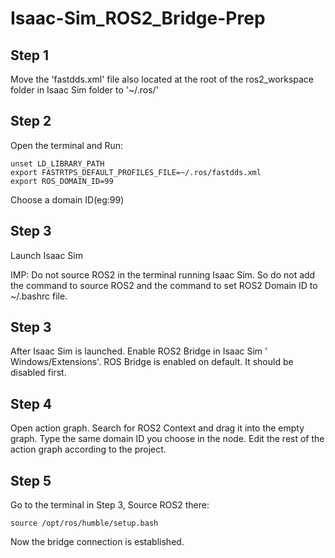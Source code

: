 # Isaac-Sim_ROS2_Bridge-Prep



## Step 1
Move the 'fastdds.xml' file also located at the root of the ros2_workspace folder in Isaac Sim folder to '~/.ros/'

## Step 2
Open the terminal and Run:
```
unset LD_LIBRARY_PATH
export FASTRTPS_DEFAULT_PROFILES_FILE=~/.ros/fastdds.xml
export ROS_DOMAIN_ID=99
```

Choose a domain ID(eg:99)

## Step 3
Launch Isaac Sim

IMP: Do not source ROS2 in the terminal running Isaac Sim. So do not add the command to source ROS2 and the command to set ROS2 Domain ID to ~/.bashrc file.

## Step 3
After Isaac Sim is launched. Enable ROS2 Bridge in Isaac Sim ' Windows/Extensions'. ROS Bridge is enabled on default. It should be disabled first.

## Step 4
Open action graph. Search for ROS2 Context and drag it into the empty graph. Type the same domain ID you choose in the node. Edit the rest of the action graph according to the project.

## Step 5
 Go to the terminal in Step 3, Source ROS2 there:
 ```
 source /opt/ros/humble/setup.bash
 
 ```
 
 Now the bridge connection is established.

